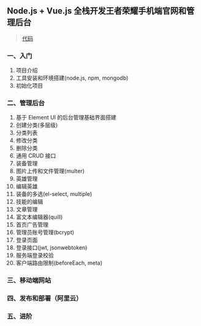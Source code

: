 ## Node.js + Vue.js 全栈开发王者荣耀手机端官网和管理后台

> [代码](https://github.com/CoolPet/Imitation-king-of-glory-website)

### 一、入门

1. 项目介绍
2. 工具安装和环境搭建(node.js, npm, mongodb)
3. 初始化项目

### 二、管理后台

1. 基于 Element UI 的后台管理基础界面搭建
2. 创建分类(多层级)
3. 分类列表
4. 修改分类
5. 删除分类
6. 通用 CRUD 接口
7. 装备管理
8. 图片上传和文件管理(multer)
9. 英雄管理
10. 编辑英雄
11. 装备的多选(el-select, multiple)
12. 技能的编辑
13. 文章管理
14. 富文本编辑器(quill)
15. 首页广告管理
16. 管理员账号管理(bcrypt)
17. 登录页面
18. 登录接口(jwt, jsonwebtoken)
19. 服务端登录校验
20. 客户端路由限制(beforeEach, meta)

### 三、移动端网站

### 四、发布和部署（阿里云）

### 五、进阶
